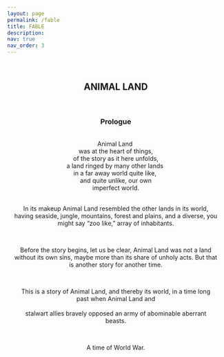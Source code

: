 ```yaml
---
layout: page
permalink: /fable
title: FABLE
description: 
nav: true
nav_order: 3
---
```


<div style="white-space: pre-wrap;text-align: center;">
<h2 style="text-align: center;">ANIMAL LAND</h2>
<h3 style="text-align: center;">Prologue</h3>
Animal Land 
was at the heart of things,
of the story as it here unfolds,
a land ringed by many other lands 
in a far away world quite like, 
and quite unlike, our own
imperfect world.

In its makeup
Animal Land resembled 
the other lands in its world,
having seaside, jungle, mountains, 
forest and plains, and a diverse, 
you might say “zoo like,” 
array of inhabitants.

Before the story
begins, let us be clear,
Animal Land was not a land
without its own sins, maybe more
than its share of unholy acts.
But that is another story
for another time.

This is a story 
of Animal Land, and 
thereby its world, in a time
long past when Animal Land and  
stalwart allies bravely opposed
an army of abominable 
aberrant beasts.

A time of World War.
</div>


